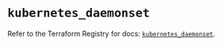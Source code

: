 # `kubernetes_daemonset`

Refer to the Terraform Registry for docs: [`kubernetes_daemonset`](https://registry.terraform.io/providers/hashicorp/kubernetes/2.26.0/docs/resources/daemonset).
